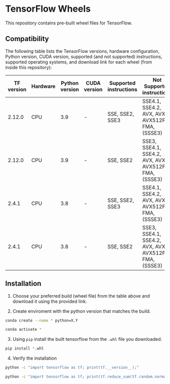# TensorFlow Wheels

This repository contains pre-built wheel files for TensorFlow.

## Compatibility

The following table lists the TensorFlow versions, hardware configuration, Python version, CUDA version, supported (and not supported) instructions, supported operating systems, and download link for each wheel (from inside this repository):

| TF version | Hardware | Python version | CUDA version | Supported instructions | Not Supported instructions | OS/Arch | Download link |
| ---------- | -------- | -------------- | ------------ | ---------------------- | -------------------------- | ---- | ------------- |
| 2.12.0 | CPU | 3.9 | - | SSE, SSE2, SSE3 | SSE4.1, SSE4.2, AVX, AVX2, AVX512F, FMA, (SSSE3) | Ubuntu 18.04+ x86_64 | [Download](https://github.com/miketheologitis/tensorflow-wheels/raw/main/wheels/2.12.0/py39/CPU/SSE_SSE2_SSE3/tensorflow-2.12.0-cp39-cp39-linux_x86_64.whl) |
| 2.12.0 | CPU | 3.9 | - | SSE, SSE2 | SSE3, SSE4.1, SSE4.2, AVX, AVX2, AVX512F, FMA, (SSSE3) | Ubuntu 18.04+ x86_64 | [Download](https://github.com/miketheologitis/tensorflow-wheels/raw/main/wheels/2.12.0/py39/CPU/SSE_SSE2/tensorflow-2.12.0-cp39-cp39-linux_x86_64.whl) |
| 2.4.1 | CPU | 3.8 | - | SSE, SSE2, SSE3 | SSE4.1, SSE4.2, AVX, AVX2, AVX512F, FMA, (SSSE3) | Ubuntu 18.04+ x86_64 | [Download](https://github.com/miketheologitis/tensorflow-wheels/raw/main/wheels/2.4.1/py38/CPU/SSE_SSE2_SSE3/tensorflow-2.4.1-cp38-cp38-linux_x86_64.whl) |
| 2.4.1 | CPU | 3.8 | - | SSE, SSE2 | SSE3, SSE4.1, SSE4.2, AVX, AVX2, AVX512F, FMA, (SSSE3) | Ubuntu 18.04+ x86_64 | [Download](https://github.com/miketheologitis/tensorflow-wheels/raw/main/wheels/2.4.1/py38/CPU/SSE_SSE2/tensorflow-2.4.1-cp38-cp38-linux_x86_64.whl) |

## Installation

1. Choose your preferred build (wheel file) from the table above and download it using the provided link.

2. Create enviroment with the python version that matches the build.
```bash 
conda create --name * python=X.Y
```
```bash 
conda activate *
```

3. Using `pip` install the built tensorflow from the `.whl` file you downloaded.
```bash 
pip install *.whl 
```

4. Verify the installation
```bash
python -c "import tensorflow as tf; print(tf.__version__);"
```
```bash
python -c "import tensorflow as tf; print(tf.reduce_sum(tf.random.normal([1000, 1000])));"
```
